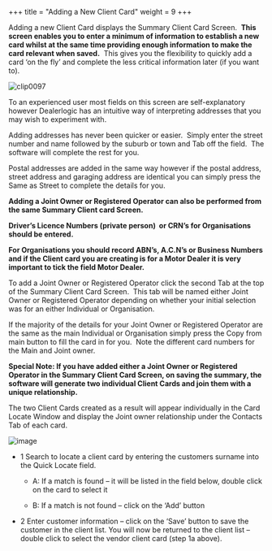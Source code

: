 +++
title = "Adding a New Client Card"
weight = 9
+++

Adding a new Client Card displays the Summary Client Card Screen.  **This screen enables you to enter a minimum of information to establish a new card whilst at the same time providing enough information to make the card relevant when saved.**  This gives you the flexibility to quickly add a card ‘on the fly’ and complete the less critical information later (if you want to).

![clip0097](http://help.dealersolutions.com.au/DealerLogic/clip0097.png)

To an experienced user most fields on this screen are self-explanatory however Dealerlogic has an intuitive way of interpreting addresses that you may wish to experiment with.

Adding addresses has never been quicker or easier.  Simply enter the street number and name followed by the suburb or town and Tab off the field.  The software will complete the rest for you.

Postal addresses are added in the same way however if the postal address, street address and garaging address are identical you can simply press the Same as Street to complete the details for you.

**Adding a Joint Owner or Registered Operator can also be performed from the same Summary Client card Screen.**

**Driver’s Licence Numbers (private person)  or CRN’s for Organisations should be entered.**

**For Organisations you should record ABN’s, A.C.N’s or Business Numbers and if the Client card you are creating is for a Motor Dealer it is very important to tick the field Motor Dealer.**

To add a Joint Owner or Registered Operator click the second Tab at the top of the Summary Client Card Screen.  This tab will be named either Joint Owner or Registered Operator depending on whether your initial selection was for an either Individual or Organisation.

If the majority of the details for your Joint Owner or Registered Operator are the same as the main Individual or Organisation simply press the Copy from main button to fill the card in for you.  Note the different card numbers for the Main and Joint owner.

**Special Note: If you have added either a Joint Owner or Registered Operator in the Summary Client Card Screen, on saving the summary, the software will generate two individual Client Cards and join them with a unique relationship.**

The two Client Cards created as a result will appear individually in the Card Locate Window and display the Joint owner relationship under the Contacts Tab of each card.

![image](/images/workflows/2023-03-08_15h15_03.png)
- 1 Search to locate a client card by entering the customers surname into the Quick Locate field. 

	- A: If a match is found – it will be listed in the field below, double click on the card to select it 
    
	- B: If a match is not found – click on the ‘Add’ button 

- 2 Enter customer information – click on the ‘Save’ button to save the customer in the client list. You will now be returned to the client list – double click to select the vendor client card (step 1a above).